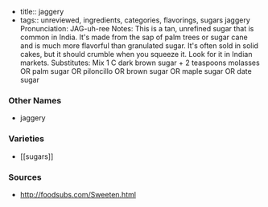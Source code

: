- title:: jaggery
- tags:: unreviewed, ingredients, categories, flavorings, sugars
jaggery Pronunciation: JAG-uh-ree Notes: This is a tan, unrefined sugar that is common in India. It's made from the sap of palm trees or sugar cane and is much more flavorful than granulated sugar. It's often sold in solid cakes, but it should crumble when you squeeze it. Look for it in Indian markets. Substitutes: Mix 1 C dark brown sugar + 2 teaspoons molasses OR palm sugar OR piloncillo OR brown sugar OR maple sugar OR date sugar

### Other Names

* jaggery

### Varieties

* [[sugars]]

### Sources
* http://foodsubs.com/Sweeten.html
